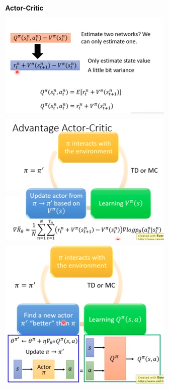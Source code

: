 ## Actor-Critic

![image-20200627144030528](actor-critic.assets/image-20200627144030528.png)

![image-20200627144113751](actor-critic.assets/image-20200627144113751.png)

![image-20200627145208303](actor-critic.assets/image-20200627145208303.png)



